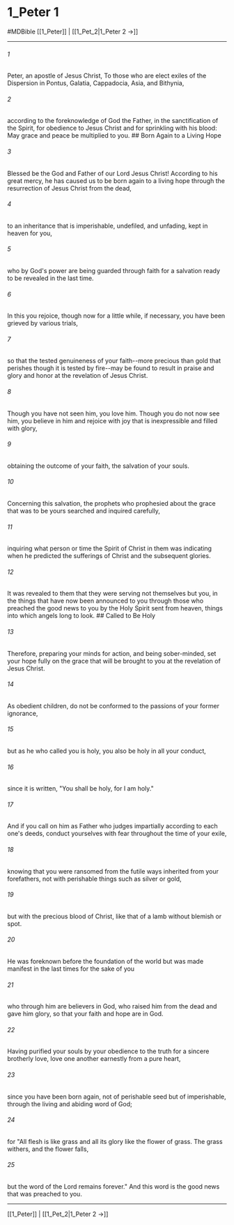 # 1_Peter 1
#MDBible
[[1_Peter]] | [[1_Pet_2|1_Peter 2 →]]

***

###### 1 
Peter, an apostle of Jesus Christ, To those who are elect exiles of the Dispersion in Pontus, Galatia, Cappadocia, Asia, and Bithynia, 

###### 2 
according to the foreknowledge of God the Father, in the sanctification of the Spirit, for obedience to Jesus Christ and for sprinkling with his blood: May grace and peace be multiplied to you. ## Born Again to a Living Hope 

###### 3 
Blessed be the God and Father of our Lord Jesus Christ! According to his great mercy, he has caused us to be born again to a living hope through the resurrection of Jesus Christ from the dead, 

###### 4 
to an inheritance that is imperishable, undefiled, and unfading, kept in heaven for you, 

###### 5 
who by God's power are being guarded through faith for a salvation ready to be revealed in the last time. 

###### 6 
In this you rejoice, though now for a little while, if necessary, you have been grieved by various trials, 

###### 7 
so that the tested genuineness of your faith--more precious than gold that perishes though it is tested by fire--may be found to result in praise and glory and honor at the revelation of Jesus Christ. 

###### 8 
Though you have not seen him, you love him. Though you do not now see him, you believe in him and rejoice with joy that is inexpressible and filled with glory, 

###### 9 
obtaining the outcome of your faith, the salvation of your souls. 

###### 10 
Concerning this salvation, the prophets who prophesied about the grace that was to be yours searched and inquired carefully, 

###### 11 
inquiring what person or time the Spirit of Christ in them was indicating when he predicted the sufferings of Christ and the subsequent glories. 

###### 12 
It was revealed to them that they were serving not themselves but you, in the things that have now been announced to you through those who preached the good news to you by the Holy Spirit sent from heaven, things into which angels long to look. ## Called to Be Holy 

###### 13 
Therefore, preparing your minds for action, and being sober-minded, set your hope fully on the grace that will be brought to you at the revelation of Jesus Christ. 

###### 14 
As obedient children, do not be conformed to the passions of your former ignorance, 

###### 15 
but as he who called you is holy, you also be holy in all your conduct, 

###### 16 
since it is written, "You shall be holy, for I am holy." 

###### 17 
And if you call on him as Father who judges impartially according to each one's deeds, conduct yourselves with fear throughout the time of your exile, 

###### 18 
knowing that you were ransomed from the futile ways inherited from your forefathers, not with perishable things such as silver or gold, 

###### 19 
but with the precious blood of Christ, like that of a lamb without blemish or spot. 

###### 20 
He was foreknown before the foundation of the world but was made manifest in the last times for the sake of you 

###### 21 
who through him are believers in God, who raised him from the dead and gave him glory, so that your faith and hope are in God. 

###### 22 
Having purified your souls by your obedience to the truth for a sincere brotherly love, love one another earnestly from a pure heart, 

###### 23 
since you have been born again, not of perishable seed but of imperishable, through the living and abiding word of God; 

###### 24 
for "All flesh is like grass and all its glory like the flower of grass. The grass withers, and the flower falls, 

###### 25 
but the word of the Lord remains forever." And this word is the good news that was preached to you. 

***

[[1_Peter]] | [[1_Pet_2|1_Peter 2 →]]
